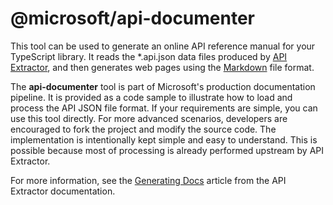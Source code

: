 # @microsoft/api-documenter

This tool can be used to generate an online API reference manual for your TypeScript library.
It reads the *.api.json data files produced by [API Extractor](https://api-extractor.com/),
and then generates web pages using the [Markdown](https://en.wikipedia.org/wiki/Markdown)
file format.

The **api-documenter** tool is part of Microsoft's production documentation pipeline.
It is provided as a code sample to illustrate how to load and process the
API JSON file format.  If your requirements are simple, you can use this tool directly.
For more advanced scenarios, developers are encouraged to fork the project and modify
the source code.  The implementation is intentionally kept simple and easy
to understand.  This is possible because most of processing is already performed upstream
by API Extractor.

For more information, see the
[Generating Docs](https://api-extractor.com/pages/setup/generating_docs/) article from the API Extractor documentation.
